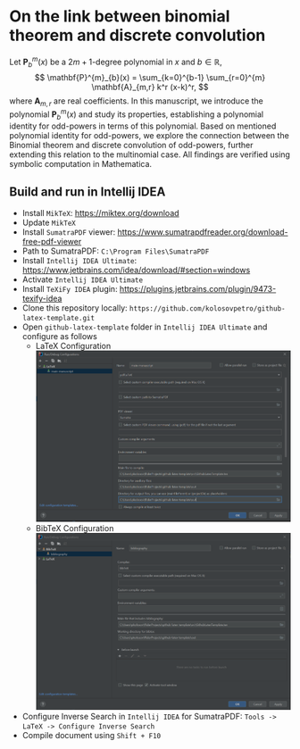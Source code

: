 # On the link between binomial theorem and discrete convolution

Let $\mathbf{P}^{m}_{b}(x)$ be a $2m+1$-degree polynomial in $x$ and $b \in \mathbb{R}$,
$$
\mathbf{P}^{m}_{b}(x) = \sum_{k=0}^{b-1} \sum_{r=0}^{m} \mathbf{A}_{m,r} k^r (x-k)^r,
$$
where $\mathbf{A}_{m,r}$ are real coefficients.
In this manuscript, we introduce the polynomial $\mathbf{P}^{m}_{b}(x)$ and study its properties,
establishing a polynomial identity for odd-powers in terms of this polynomial.
Based on mentioned polynomial identity for odd-powers,
we explore the connection between the Binomial theorem and discrete convolution of odd-powers,
further extending this relation to the multinomial case.
All findings are verified using symbolic computation in Mathematica.


## Build and run in Intellij IDEA

- Install `MikTeX`: https://miktex.org/download
- Update `MikTeX`
- Install `SumatraPDF` viewer: https://www.sumatrapdfreader.org/download-free-pdf-viewer
- Path to SumatraPDF: `C:\Program Files\SumatraPDF`
- Install `Intellij IDEA Ultimate`: https://www.jetbrains.com/idea/download/#section=windows
- Activate `Intellij IDEA Ultimate`
- Install `TeXiFy IDEA` plugin: https://plugins.jetbrains.com/plugin/9473-texify-idea
- Clone this repository locally: `https://github.com/kolosovpetro/github-latex-template.git`
- Open `github-latex-template` folder in `Intellij IDEA Ultimate` and configure as follows
    - LaTeX Configuration
      ![LaTeX Configuration](./img/latex_configuration.PNG "LaTeX Configuration")
    - BibTeX Configuration
      ![BibTeX Configuration](./img/bibtex_configuration.PNG "BibTeX Configuration")
- Configure Inverse Search in `Intellij IDEA` for SumatraPDF: `Tools -> LaTeX -> Configure Inverse Search`
- Compile document using `Shift + F10`
